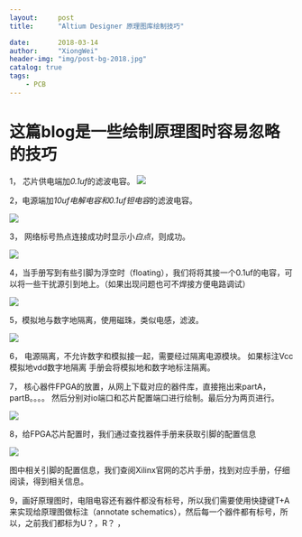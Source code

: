 ```yaml
---
layout:     post
title:      "Altium Designer 原理图库绘制技巧"

date:       2018-03-14
author:     "XiongWei"
header-img: "img/post-bg-2018.jpg"
catalog: true
tags:
    - PCB
---
```

#  这篇blog是一些绘制原理图时容易忽略的技巧

1，	芯片供电端加*0.1uf*的滤波电容。
![](http://githubblogpic.oss-cn-huhehaote.aliyuncs.com/2018-03-14/11.png)


2，电源端加*10uf电解电容和0.1uf钽电容*的滤波电容。

![](http://githubblogpic.oss-cn-huhehaote.aliyuncs.com/2018-03-14/12.png)

3，	网络标号热点连接成功时显示小*白点*，则成功。

![](http://githubblogpic.oss-cn-huhehaote.aliyuncs.com/2018-03-14/13.png)


4，当手册写到有些引脚为浮空时（floating），我们将将其接一个0.1uf的电容，可以将一些干扰源引到地上。（如果出现问题也可不焊接方便电路调试）

![](http://githubblogpic.oss-cn-huhehaote.aliyuncs.com/2018-03-14/14.png)

5，模拟地与数字地隔离，使用磁珠，类似电感，滤波。

![](http://githubblogpic.oss-cn-huhehaote.aliyuncs.com/2018-03-14/15.png)

6，	电源隔离，不允许数字和模拟接一起，需要经过隔离电源模块。
如果标注Vcc模拟地vdd数字地隔离
手册会将模拟地和数字地标注隔离。

7，	核心器件FPGA的放置，从网上下载对应的器件库，直接拖出来partA，partB。。。。
然后分别对io端口和芯片配置端口进行绘制。最后分为两页进行。

![](http://githubblogpic.oss-cn-huhehaote.aliyuncs.com/2018-03-14/16.png)

8，给FPGA芯片配置时，我们通过查找器件手册来获取引脚的配置信息

![](http://githubblogpic.oss-cn-huhehaote.aliyuncs.com/2018-03-14/17.png)

图中相关引脚的配置信息，我们查阅Xilinx官网的芯片手册，找到对应手册，仔细阅读，得到相关信息。

9，画好原理图时，电阻电容还有器件都没有标号，所以我们需要使用快捷键T+A来实现给原理图做标注（annotate schematics），然后每一个器件都有标号，所以，之前我们都标为U？，R？
，